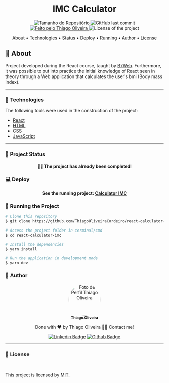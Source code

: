 <h1 align="center">IMC Calculator</h1>
<!-- <img alt="Proffy" src="./github/banner.png"> -->
<p align="center">
  <img alt="Tamanho do Repositório" src="https://img.shields.io/github/repo-size/ThiagoOliveiraCordeiro/react-calculator-imc?style=for-the-badge">
  <img alt="GitHub last commit" src="https://img.shields.io/github/last-commit/ThiagoOliveiraCordeiro/react-calculator-imc?style=for-the-badge">
  <a href="https://github.com/ThiagoOliveiraCordeiro">
    <img alt="Feito pelo Thiago Oliveira" src="https://img.shields.io/badge/feito%20por-Thiago Oliveira-%237519C1?style=for-the-badge">
  </a>
  <img alt="License of the project" src="https://img.shields.io/cocoapods/l/m?style=for-the-badge"/>
<p>

<p align="center">
 <a href="#bookmark_tabs-about">About</a> •
<a href="#hammer-technologies">Technologies</a> •
 <a href="#triangular_ruler-status-do-projeto">Status</a> •
<a href="#computer-deploy">Deploy</a> •
 <a href="#dvd-running-the-project">Running</a> •
 <a href="#boy-author">Author</a> •
 <a href="#page_facing_up-license">License</a>
</p>

## :bookmark_tabs: About

Project developed during the React course, taught by [B7Web](https://b7web.com.br/). Furthermore, it was possible to put into practice the initial knowledge of React seen in theory through a Web application that calculates the user's bmi (Body mass index).

---
### :hammer: **Technologies**

The following tools were used in the construction of the project:

- [React](https://pt-br.reactjs.org/)
- [HTML](https://developer.mozilla.org/pt-BR/docs/Web/HTML)
- [CSS](https://developer.mozilla.org/pt-BR/docs/Web/CSS)
- [JavaScript](https://www.javascript.com/)

---
### :triangular_ruler: **Project Status**

<h4 align="center"> 
	👨‍🏫 The project has already been completed!
</h4>

### :computer: Deploy

<h4 align="center"> 
	See the running project: <a href="https://calculator-imc-gilt.vercel.app/">Calculator IMC</a>
</h4>

### :dvd: **Running the Project**

```bash
# Clone this repository
$ git clone https://github.com/ThiagoOliveiraCordeiro/react-calculator-imc.git

# Access the project folder in terminal/cmd
$ cd react-calculator-imc

# Install the dependencies
$ yarn install

# Run the application in development mode
$ yarn dev
```

### :boy: **Author**

<div align="center">
<a href="https://github.com/ThiagoOliveiraCordeiro">
 <img style="border-radius: 50%;" src="https://avatars.githubusercontent.com/u/59898828?s=400&u=5fe84d654a8162d448d5743f9e8eb3506f20102c&v=4" width="100px;" alt="Foto de Perfil Thiago Oliveira"/>
 <br />
 <sub><b>Thiago Oliveira</b></sub></a>

Done with ❤️ by Thiago Oliveira 👋🏽 Contact me!

[![Linkedin Badge](https://img.shields.io/badge/-Thiago_Oliveira-blue?style=flat-square&logo=Linkedin&logoColor=white&link=https://www.linkedin.com/in/thiago-de-oliveira-cordeiro-32562b1b6/)](https://www.linkedin.com/in/thiago-de-oliveira-cordeiro-32562b1b6/)
[![Github Badge](https://img.shields.io/badge/-Thiago_Oliveira-000?style=flat-square&logo=Github&logoColor=white&link=https://github.com/ThiagoOliveiraCordeiro)](https://github.com/ThiagoOliveiraCordeiro)
</div>

---
### :page_facing_up: **License**

<br />

This project is licensed by [MIT](./LICENSE).
